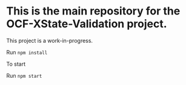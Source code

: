 # This is the main repository for the OCF-XState-Validation project.

This project is a work-in-progress.

Run `npm install` 

To start

Run `npm start`

